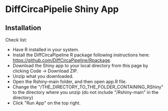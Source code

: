 # DiffCircaPipelie Shiny App

## Installation 

Check list: 
  - Have R installed in your system. 
  - Install the DiffCircaPipeline R package following instructions here: https://github.com/DiffCircaPipeline/Rpackage. 
  - Download the Shiny app to your local directory from this page by clicking Code -> Download ZIP. 
  - Unzip what you downloaded. 
  - Open the Rshiny-main folder, and then open app.R file. 
  - Change the "/THE_DIRECTORY_TO_THE_FOLDER_CONTAINING_RShiny" to the directory where you unzip (do not include "/Rshiny-main" in the directory)
  - Click "Run App" on the top right. 


